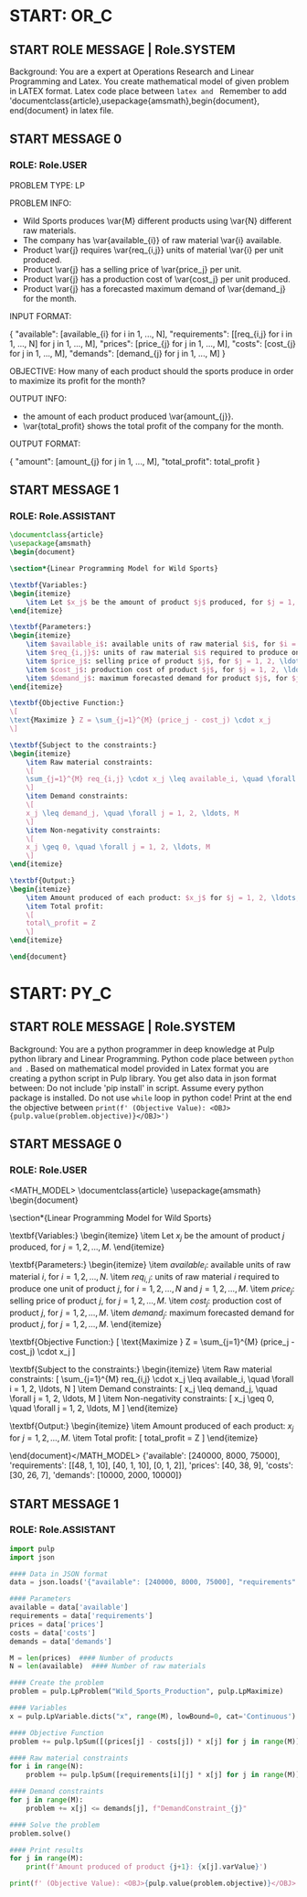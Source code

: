 # START: OR_C 
## START ROLE MESSAGE | Role.SYSTEM 
Background: You are a expert at Operations Research and Linear Programming and Latex. You create mathematical model of given problem in LATEX format. Latex code place between ```latex and ``` Remember to add 'documentclass{article},usepackage{amsmath},begin{document}, end{document} in latex file. 
## START MESSAGE 0 
### ROLE: Role.USER
<DESCRIPTION>
PROBLEM TYPE: LP

PROBLEM INFO:

- Wild Sports produces \var{M} different products using \var{N} different raw materials.
- The company has \var{available_{i}} of raw material \var{i} available.
- Product \var{j} requires \var{req_{i,j}} units of material \var{i} per unit produced.
- Product \var{j} has a selling price of \var{price_j} per unit.
- Product \var{j} has a production cost of \var{cost_j} per unit produced.
- Product \var{j} has a forecasted maximum demand of \var{demand_j} for the month.

INPUT FORMAT: 

{
    "available": [available_{i} for i in 1, ..., N],
    "requirements": [[req_{i,j} for i in 1, ..., N] for j in 1, ..., M],
    "prices": [price_{j} for j in 1, ..., M],
    "costs": [cost_{j} for j in 1, ..., M],
    "demands": [demand_{j} for j in 1, ..., M]
}

OBJECTIVE: How many of each product should the sports produce in order to maximize its profit for the month?

OUTPUT INFO:

- the amount of each product produced \var{amount_{j}}.
- \var{total_profit} shows the total profit of the company for the month.

OUTPUT FORMAT:

{
    "amount": [amount_{j} for j in 1, ..., M],
    "total_profit": total_profit
}

</DESCRIPTION>


## START MESSAGE 1 
### ROLE: Role.ASSISTANT
```latex
\documentclass{article}
\usepackage{amsmath}
\begin{document}

\section*{Linear Programming Model for Wild Sports}

\textbf{Variables:}
\begin{itemize}
    \item Let $x_j$ be the amount of product $j$ produced, for $j = 1, 2, \ldots, M$.
\end{itemize}

\textbf{Parameters:}
\begin{itemize}
    \item $available_i$: available units of raw material $i$, for $i = 1, 2, \ldots, N$.
    \item $req_{i,j}$: units of raw material $i$ required to produce one unit of product $j$, for $i = 1, 2, \ldots, N$ and $j = 1, 2, \ldots, M$.
    \item $price_j$: selling price of product $j$, for $j = 1, 2, \ldots, M$.
    \item $cost_j$: production cost of product $j$, for $j = 1, 2, \ldots, M$.
    \item $demand_j$: maximum forecasted demand for product $j$, for $j = 1, 2, \ldots, M$.
\end{itemize}

\textbf{Objective Function:}
\[
\text{Maximize } Z = \sum_{j=1}^{M} (price_j - cost_j) \cdot x_j
\]

\textbf{Subject to the constraints:}
\begin{itemize}
    \item Raw material constraints:
    \[
    \sum_{j=1}^{M} req_{i,j} \cdot x_j \leq available_i, \quad \forall i = 1, 2, \ldots, N
    \]
    \item Demand constraints:
    \[
    x_j \leq demand_j, \quad \forall j = 1, 2, \ldots, M
    \]
    \item Non-negativity constraints:
    \[
    x_j \geq 0, \quad \forall j = 1, 2, \ldots, M
    \]
\end{itemize}

\textbf{Output:}
\begin{itemize}
    \item Amount produced of each product: $x_j$ for $j = 1, 2, \ldots, M$.
    \item Total profit: 
    \[
    total\_profit = Z
    \]
\end{itemize}

\end{document}
```

# START: PY_C 
## START ROLE MESSAGE | Role.SYSTEM 
Background: You are a python programmer in deep knowledge at Pulp python library and Linear Programming. Python code place between ```python and ```. Based on mathematical model provided in Latex format you are creating a python script in Pulp library. You get also data in json format between: <DATA></DATA> Do not include 'pip install' in script. Assume every python package is installed. Do not use `while` loop in python code! Print at the end the objective between <OBJ></OBJ> `print(f' (Objective Value): <OBJ>{pulp.value(problem.objective)}</OBJ>')` 
## START MESSAGE 0 
### ROLE: Role.USER
<MATH_MODEL>
\documentclass{article}
\usepackage{amsmath}
\begin{document}

\section*{Linear Programming Model for Wild Sports}

\textbf{Variables:}
\begin{itemize}
    \item Let $x_j$ be the amount of product $j$ produced, for $j = 1, 2, \ldots, M$.
\end{itemize}

\textbf{Parameters:}
\begin{itemize}
    \item $available_i$: available units of raw material $i$, for $i = 1, 2, \ldots, N$.
    \item $req_{i,j}$: units of raw material $i$ required to produce one unit of product $j$, for $i = 1, 2, \ldots, N$ and $j = 1, 2, \ldots, M$.
    \item $price_j$: selling price of product $j$, for $j = 1, 2, \ldots, M$.
    \item $cost_j$: production cost of product $j$, for $j = 1, 2, \ldots, M$.
    \item $demand_j$: maximum forecasted demand for product $j$, for $j = 1, 2, \ldots, M$.
\end{itemize}

\textbf{Objective Function:}
\[
\text{Maximize } Z = \sum_{j=1}^{M} (price_j - cost_j) \cdot x_j
\]

\textbf{Subject to the constraints:}
\begin{itemize}
    \item Raw material constraints:
    \[
    \sum_{j=1}^{M} req_{i,j} \cdot x_j \leq available_i, \quad \forall i = 1, 2, \ldots, N
    \]
    \item Demand constraints:
    \[
    x_j \leq demand_j, \quad \forall j = 1, 2, \ldots, M
    \]
    \item Non-negativity constraints:
    \[
    x_j \geq 0, \quad \forall j = 1, 2, \ldots, M
    \]
\end{itemize}

\textbf{Output:}
\begin{itemize}
    \item Amount produced of each product: $x_j$ for $j = 1, 2, \ldots, M$.
    \item Total profit: 
    \[
    total\_profit = Z
    \]
\end{itemize}

\end{document}</MATH_MODEL>
<DATA>
{'available': [240000, 8000, 75000], 'requirements': [[48, 1, 10], [40, 1, 10], [0, 1, 2]], 'prices': [40, 38, 9], 'costs': [30, 26, 7], 'demands': [10000, 2000, 10000]}</DATA>


## START MESSAGE 1 
### ROLE: Role.ASSISTANT
```python
import pulp
import json

#### Data in JSON format
data = json.loads('{"available": [240000, 8000, 75000], "requirements": [[48, 1, 10], [40, 1, 10], [0, 1, 2]], "prices": [40, 38, 9], "costs": [30, 26, 7], "demands": [10000, 2000, 10000]}')

#### Parameters
available = data['available']
requirements = data['requirements']
prices = data['prices']
costs = data['costs']
demands = data['demands']

M = len(prices)  #### Number of products
N = len(available)  #### Number of raw materials

#### Create the problem
problem = pulp.LpProblem("Wild_Sports_Production", pulp.LpMaximize)

#### Variables
x = pulp.LpVariable.dicts("x", range(M), lowBound=0, cat='Continuous')

#### Objective Function
problem += pulp.lpSum([(prices[j] - costs[j]) * x[j] for j in range(M)]), "Total_Profit"

#### Raw material constraints
for i in range(N):
    problem += pulp.lpSum([requirements[i][j] * x[j] for j in range(M)]) <= available[i], f"RawMaterialConstraint_{i}"

#### Demand constraints
for j in range(M):
    problem += x[j] <= demands[j], f"DemandConstraint_{j}"

#### Solve the problem
problem.solve()

#### Print results
for j in range(M):
    print(f'Amount produced of product {j+1}: {x[j].varValue}')

print(f' (Objective Value): <OBJ>{pulp.value(problem.objective)}</OBJ>')
```


